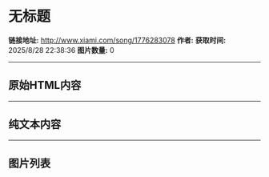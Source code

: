 # 无标题

**链接地址:** http://www.xiami.com/song/1776283078
**作者:** 
**获取时间:** 2025/8/28 22:38:36
**图片数量:** 0

---

## 原始HTML内容



---

## 纯文本内容



---

## 图片列表


